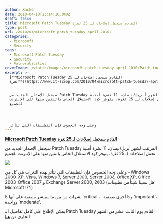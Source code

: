 ```yaml
---
author: Xacker
date: 2010-04-10T13:14:10.000Z
draft: false
title: Microsoft Patch Tuesday القادم سيحمل إصلاحات لـ 25 ثغرة
type: post
url: /2010/04/microsoft-patch-tuesday-april-2010/
categories:
  - Microsoft
  - Security
tags:
  - Microsoft Patch Tuesday
  - Security
  - Vulnerabilities
coverImage: /static/images/microsoft-patch-tuesday-april-2010/Patch-tuesday.jpg
excerpt: >-
  [**Microsoft Patch Tuesday القادم سيحمل إصلاحات لـ 25
  ثغرة**](https://www.it-scoop.com/2010/04/microsoft-patch-tuesday-april-2010/)


  سيحمل الإصدار الجديد من Patch Tuesday المرتقب لشهر أبريل/نيسان، 11 نشرة أمنية
  تحمل إصلاحات لـ 25 ثغرة، يتوفر كود الاستغلال الخاص باثنتين منها على الإنترنت
  للجميع




  وعلى وجه الخصوص فإن التطبيقات التي تتأثر
---
```

[**Microsoft Patch Tuesday القادم سيحمل إصلاحات لـ 25 ثغرة**](https://www.it-scoop.com/2010/04/microsoft-patch-tuesday-april-2010/)

سيحمل الإصدار الجديد من Patch Tuesday المرتقب لشهر أبريل/نيسان، 11 نشرة أمنية تحمل إصلاحات لـ 25 ثغرة، يتوفر كود الاستغلال الخاص باثنتين منها على الإنترنت للجميع

![](/static/images/microsoft-patch-tuesday-april-2010/Patch-tuesday.jpg)

وعلى وجه الخصوص فإن التطبيقات التي تتأثر بهذه الثغرات هي كل من - Windows 2000, XP, Vista, Windows 7, Server 2003, Server 2008, Office XP, Office 2003, Office 2007 و Exchange Server 2000, 2003 (هل نسينا شيئاً من تطبيقات Microsoft !؟؟)

5 نشرات من بين ما سينشر مصنفة على أنها 'critical'،   و 5 أخرى مصنفة 'important'، وواحدة 'moderate'.

يمكن الإطلاع على كامل تفاصيل الـ Patch Tuesday القادم يوم الثالث عشر من الشهر الجاري من [هنا](http://www.microsoft.com/technet/security/bulletin/ms10-apr.mspx)
